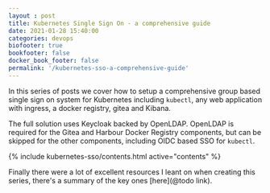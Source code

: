 ```yaml
---
layout : post
title: Kubernetes Single Sign On - a comprehensive guide
date: 2021-01-28 15:40:00
categories: devops
biofooter: true
bookfooter: false
docker_book_footer: false
permalink: '/kubernetes-sso-a-comprehensive-guide'
---
```


In this series of posts we cover how to setup a comprehensive group based single sign on system for Kubernetes including `kubectl`, any web application with ingress, a docker registry, gitea and Kibana.

The full solution uses Keycloak backed by OpenLDAP. OpenLDAP is required for the Gitea and Harbour Docker Registry components, but can be skipped for the other components, including OIDC based SSO for `kubectl`.

{% include kubernetes-sso/contents.html active="contents" %}

Finally there were a lot of excellent resources I leant on when creating this series, there's a summary of the key ones [here](@todo link).